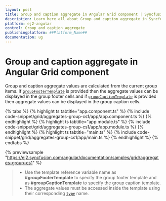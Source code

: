 ```yaml
---
layout: post
title: Group and caption aggregate in Angular Grid component | Syncfusion
description: Learn here all about Group and caption aggregate in Syncfusion ##Platform_Name## Grid component of Syncfusion Essential JS 2 and more.
platform: ej2-angular
control: Group and caption aggregate 
publishingplatform: ##Platform_Name##
documentation: ug
---
```


# Group and caption aggregate in Angular Grid component

Group and caption aggregate values are calculated from the current group items.
If [`groupFooterTemplate`](https://ej2.syncfusion.com/angular/documentation/api/grid/aggregateColumnDirective/#groupfootertemplate) is provided then the aggregate values can be displayed
 in the group footer cells and
if [`groupCaptionTemplate`](https://ej2.syncfusion.com/angular/documentation/api/grid/aggregateColumnDirective/#groupcaptiontemplate)
 is provided then aggregate values can be displayed in the group caption cells.

{% tabs %}
{% highlight ts tabtitle="app.component.ts" %}
{% include code-snippet/grid/aggregates-group-cs1/app/app.component.ts %}
{% endhighlight %}
{% highlight ts tabtitle="app.module.ts" %}
{% include code-snippet/grid/aggregates-group-cs1/app/app.module.ts %}
{% endhighlight %}
{% highlight ts tabtitle="main.ts" %}
{% include code-snippet/grid/aggregates-group-cs1/app/main.ts %}
{% endhighlight %}
{% endtabs %}
  
{% previewsample "https://ej2.syncfusion.com/angular/documentation/samples/grid/aggregates-group-cs1" %}

> * Use the template reference variable name as **#groupFooterTemplate** to specify the group footer template
and as **#groupCaptionTemplate** to specify the group caption template.
> * The aggregate values must be accessed inside the template using their corresponding [`type`](https://ej2.syncfusion.com/angular/documentation/api/grid/aggregateColumnDirective/#type)
name.